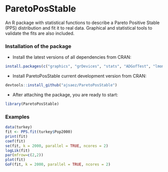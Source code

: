 # ParetoPosStable
An R package with statistical functions to describe a Pareto Positive Stable (PPS) distribution and fit it to real data. Graphical and statistical tools to validate the fits are also included.

### Installation of the package
* Install the latest versions of all dependencies from CRAN:
```r
install.packages(c("graphics", "grDevices", "stats", "ADGofTest", "lmom", "foreach", "doParallel", "parallel"))
```
* Install ParetoPosStable current development version from CRAN:
```r
devtools::install_github("ajsaez/ParetoPosStable")
```
* After attaching the package, you are ready to start:
```r
library(ParetoPosStable)
```
### Examples
```r
data(turkey)
fit <- PPS.fit(turkey$Pop2000)
print(fit)
coef(fit)
se(fit, k = 2000, parallel = TRUE, ncores = 2)
logLik(fit)
par(mfrow=c(2,2))
plot(fit)
GoF(fit, k = 2000, parallel = TRUE, ncores = 2)
```
